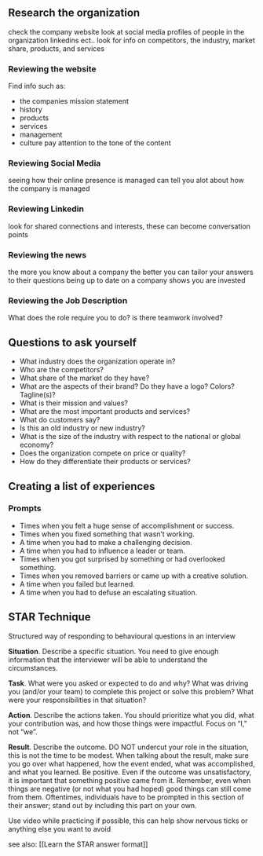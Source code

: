 ## Research the organization
check the company website
look at social media profiles of people in the organization
	linkedins ect..
look for info on competitors, the industry, market share, products, and services

### Reviewing the website
Find info such as: 
- the companies mission statement
- history
- products
- services 
- management
- culture
pay attention to the tone of the content

### Reviewing Social Media
seeing how their online presence is managed can tell you alot about how the company is managed

### Reviewing Linkedin
look for shared connections and interests, these can become conversation points

### Reviewing the news
the more you know about a company the better you can tailor your answers to their questions
being up to date on a company shows you are invested

### Reviewing the Job Description
What does the role require you to do?
is there teamwork involved?

## Questions to ask yourself
-   What industry does the organization operate in?
-   Who are the competitors?
-   What share of the market do they have?
-   What are the aspects of their brand? Do they have a logo? Colors? Tagline(s)?
-   What is their mission and values?
-   What are the most important products and services?
-   What do customers say?
-   Is this an old industry or new industry?
-   What is the size of the industry with respect to the national or global economy?
-   Does the organization compete on price or quality?
-   How do they differentiate their products or services?

## Creating a list of experiences 
### Prompts
-   Times when you felt a huge sense of accomplishment or success.
-   Times when you fixed something that wasn’t working.
-   A time when you had to make a challenging decision.
-   A time when you had to influence a leader or team.
-   Times when you got surprised by something or had overlooked something.
-   Times when you removed barriers or came up with a creative solution.
-   A time when you failed but learned.
-   A time when you had to defuse​ an escalating situation.

## STAR Technique
Structured way of responding to behavioural questions in an interview 

**Situation**. Describe a specific situation. You need to give enough information that the interviewer will be able to understand the circumstances.

**Task**. What were you asked or expected to do and why? What was driving you (and/or your team) to complete this project or solve this problem? What were your responsibilities in that situation?

**Action**. Describe the actions taken. You should prioritize what you did, what your contribution was, and how those things were impactful. Focus on “I," not “we”.

**Result**. Describe the outcome. DO NOT undercut your role in the situation, this is not the time to be modest. When talking about the result, make sure you go over what happened, how the event ended, what was accomplished, and what you learned. Be positive. Even if the outcome was unsatisfactory, it is important that something positive came from it. Remember, even when things are negative (or not what you had hoped) good things can still come from them. Oftentimes, individuals have to be prompted in this section of their answer; stand out by including this part on your own.

Use video while practicing if possible, this can help show nervous ticks or anything else you want to avoid

see also: [[Learn the STAR answer format]]

